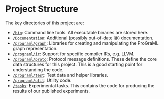 # Project Structure

The key directories of this project are:

* [`/bin`](/bin): Command line tools. All executable binaries are stored here.
* [`/Documentation`](/Documentation): Additional (possibly out-of-date 😢) documentation.
* [`/programl/graph`](/programl/graph): Libraries for creating and manipulating the ProGraML graph representation.
* [`/programl/ir`](/programl/ir): Support for specific compiler IRs, e.g. LLVM.
* [`/programl/proto`](/programl/proto): Protocol message definitions. These define the core data structures for this project.
  This is a good starting point for understanding the code.
* [`/programl/test`](/programl/test): Test data and helper libraries.
* [`/programl/util`](/programl/util): Utility code.
* [`/tasks`](/tasks): Experimental tasks. This contains the code for producing the results of our published
  experiments.
